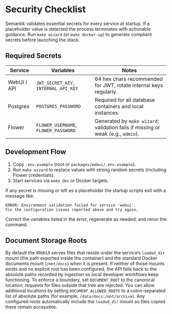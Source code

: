 # Security Checklist

Semantik validates essential secrets for every service at startup. If a placeholder value is detected the process terminates with actionable guidance. Run `make wizard` (or `make docker-up`) to generate compliant secrets before launching the stack.

## Required Secrets

| Service | Variables | Notes |
| --- | --- | --- |
| WebUI / API | `JWT_SECRET_KEY`, `INTERNAL_API_KEY` | 64 hex chars recommended for JWT, rotate internal keys regularly. |
| Postgres | `POSTGRES_PASSWORD` | Required for all database containers and local instances. |
| Flower | `FLOWER_USERNAME`, `FLOWER_PASSWORD` | Generated by `make wizard`; validation fails if missing or weak (e.g., `admin`). |

## Development Flow

1. Copy `.env.example` (root or `packages/webui/.env.example`).
2. Run `make wizard` to replace values with strong random secrets (including Flower credentials).
3. Start services via `make dev` or Docker targets.

If any secret is missing or left as a placeholder the startup scripts exit with a message like:

```
ERROR: Environment validation failed for service 'webui'.
Fix the configuration issues reported above and try again.
```

Correct the variables listed in the error, regenerate as needed, and rerun the command.

## Document Storage Roots

By default the WebUI serves files that reside under the service’s `loaded_dir` mount (the path exported inside the container) and the standard Docker documents mount (`/mnt/docs`) when it is present. If neither of those mounts exists and no explicit root has been configured, the API falls back to the absolute paths recorded by ingestion so local developer workflows keep functioning. To enforce a boundary, set `DOCUMENT_ROOT` to the canonical location; requests for files outside that tree are rejected. You can allow additional locations by setting `DOCUMENT_ALLOWED_ROOTS` to a colon-separated list of absolute paths (for example, `/data/docs:/mnt/archive`). Any configured roots automatically include the `loaded_dir` mount so files copied there remain accessible.
